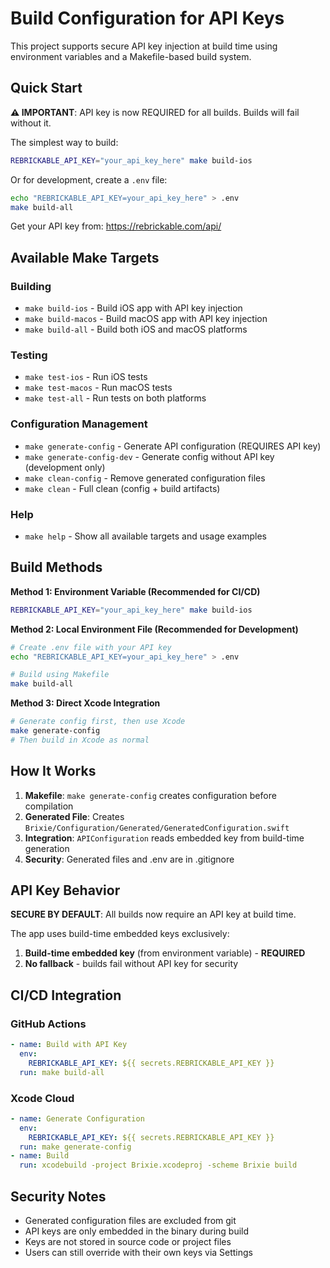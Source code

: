 # Build Configuration for API Keys

This project supports secure API key injection at build time using environment variables and a Makefile-based build system.

## Quick Start

**⚠️ IMPORTANT**: API key is now REQUIRED for all builds. Builds will fail without it.

The simplest way to build:

```bash
REBRICKABLE_API_KEY="your_api_key_here" make build-ios
```

Or for development, create a `.env` file:
```bash
echo "REBRICKABLE_API_KEY=your_api_key_here" > .env
make build-all
```

Get your API key from: https://rebrickable.com/api/

## Available Make Targets

### Building
- `make build-ios` - Build iOS app with API key injection
- `make build-macos` - Build macOS app with API key injection  
- `make build-all` - Build both iOS and macOS platforms

### Testing
- `make test-ios` - Run iOS tests
- `make test-macos` - Run macOS tests
- `make test-all` - Run tests on both platforms

### Configuration Management
- `make generate-config` - Generate API configuration (REQUIRES API key)
- `make generate-config-dev` - Generate config without API key (development only)
- `make clean-config` - Remove generated configuration files
- `make clean` - Full clean (config + build artifacts)

### Help
- `make help` - Show all available targets and usage examples

## Build Methods

**Method 1: Environment Variable (Recommended for CI/CD)**
```bash
REBRICKABLE_API_KEY="your_api_key_here" make build-ios
```

**Method 2: Local Environment File (Recommended for Development)**
```bash
# Create .env file with your API key
echo "REBRICKABLE_API_KEY=your_api_key_here" > .env

# Build using Makefile
make build-all
```

**Method 3: Direct Xcode Integration**
```bash
# Generate config first, then use Xcode
make generate-config
# Then build in Xcode as normal
```

## How It Works

1. **Makefile**: `make generate-config` creates configuration before compilation
2. **Generated File**: Creates `Brixie/Configuration/Generated/GeneratedConfiguration.swift`
3. **Integration**: `APIConfiguration` reads embedded key from build-time generation
4. **Security**: Generated files and .env are in .gitignore

## API Key Behavior

**SECURE BY DEFAULT**: All builds now require an API key at build time.

The app uses build-time embedded keys exclusively:
1. **Build-time embedded key** (from environment variable) - **REQUIRED**
2. **No fallback** - builds fail without API key for security

## CI/CD Integration

### GitHub Actions
```yaml
- name: Build with API Key
  env:
    REBRICKABLE_API_KEY: ${{ secrets.REBRICKABLE_API_KEY }}
  run: make build-all
```

### Xcode Cloud
```yaml
- name: Generate Configuration
  env:
    REBRICKABLE_API_KEY: ${{ secrets.REBRICKABLE_API_KEY }}
  run: make generate-config
- name: Build
  run: xcodebuild -project Brixie.xcodeproj -scheme Brixie build
```

## Security Notes

- Generated configuration files are excluded from git
- API keys are only embedded in the binary during build
- Keys are not stored in source code or project files
- Users can still override with their own keys via Settings